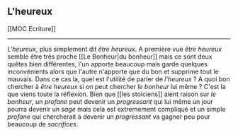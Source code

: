 

## L'heureux

[[MOC Ecriture]]

---

*L'heureux*, plus simplement dit *être heureux*. A première vue *être heureux* semble être très proche [[Le Bonheur|du bonheur]] mais ce sont deux quêtes bien différentes, l'un apporte beaucoup mais garde quelques inconvénients alors que l'autre n'apporte que du bon et supprime tout le mauvais. Dans ce cas la, quel est l'utilité de parler de *l'heureux* ? A quoi bon chercher à *être heureux* si on peut chercher *le bonheur* lui même ? C'est la que viens toute la réflexion. Bien que [[les stoiciens]] aient raison sur *le bonheur*, un *profane* peut devenir un *progressant* qui lui même un jour pourra devenir un *sage* mais cela est extremement compliqué et un simple *profane* qui chercherait à devenir un *progressant* va gagner peu pour beaucoup de *sacrifices*.